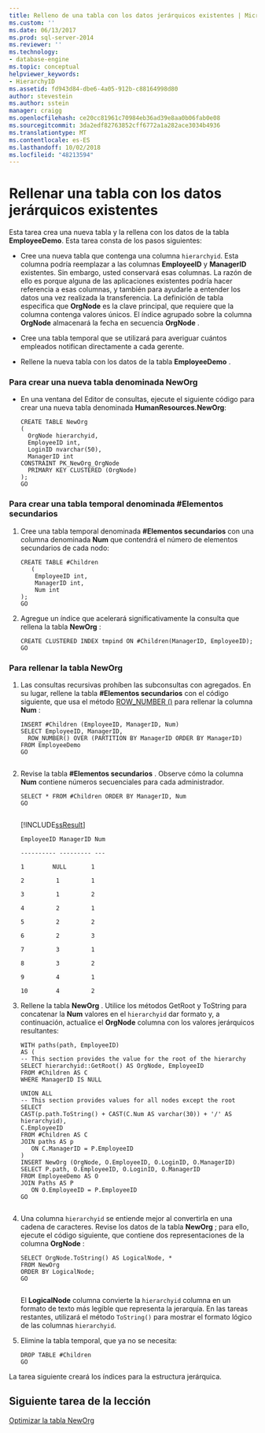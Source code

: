 ```yaml
---
title: Relleno de una tabla con los datos jerárquicos existentes | Microsoft Docs
ms.custom: ''
ms.date: 06/13/2017
ms.prod: sql-server-2014
ms.reviewer: ''
ms.technology:
- database-engine
ms.topic: conceptual
helpviewer_keywords:
- HierarchyID
ms.assetid: fd943d84-dbe6-4a05-912b-c88164998d80
author: stevestein
ms.author: sstein
manager: craigg
ms.openlocfilehash: ce20cc81961c70984eb36ad39e8aa0b06fab0e08
ms.sourcegitcommit: 3da2edf82763852cff6772a1a282ace3034b4936
ms.translationtype: MT
ms.contentlocale: es-ES
ms.lasthandoff: 10/02/2018
ms.locfileid: "48213594"
---
```

# <a name="populating-a-table-with-existing-hierarchical-data"></a>Rellenar una tabla con los datos jerárquicos existentes
  Esta tarea crea una nueva tabla y la rellena con los datos de la tabla **EmployeeDemo**. Esta tarea consta de los pasos siguientes:  
  
-   Cree una nueva tabla que contenga una columna `hierarchyid`. Esta columna podría reemplazar a las columnas **EmployeeID** y **ManagerID** existentes. Sin embargo, usted conservará esas columnas. La razón de ello es porque alguna de las aplicaciones existentes podría hacer referencia a esas columnas, y también para ayudarle a entender los datos una vez realizada la transferencia. La definición de tabla especifica que **OrgNode** es la clave principal, que requiere que la columna contenga valores únicos. El índice agrupado sobre la columna **OrgNode** almacenará la fecha en secuencia **OrgNode** .  
  
-   Cree una tabla temporal que se utilizará para averiguar cuántos empleados notifican directamente a cada gerente.  
  
-   Rellene la nueva tabla con los datos de la tabla **EmployeeDemo** .  
  
### <a name="to-create-a-new-table-named-neworg"></a>Para crear una nueva tabla denominada NewOrg  
  
-   En una ventana del Editor de consultas, ejecute el siguiente código para crear una nueva tabla denominada **HumanResources.NewOrg**:  
  
    ```  
    CREATE TABLE NewOrg  
    (  
      OrgNode hierarchyid,  
      EmployeeID int,  
      LoginID nvarchar(50),  
      ManagerID int  
    CONSTRAINT PK_NewOrg_OrgNode  
      PRIMARY KEY CLUSTERED (OrgNode)  
    );  
    GO  
    ```  
  
### <a name="to-create-a-temporary-table-named-children"></a>Para crear una tabla temporal denominada #Elementos secundarios  
  
1.  Cree una tabla temporal denominada **#Elementos secundarios** con una columna denominada **Num** que contendrá el número de elementos secundarios de cada nodo:  
  
    ```  
    CREATE TABLE #Children   
       (  
        EmployeeID int,  
        ManagerID int,  
        Num int  
    );  
    GO  
    ```  
  
2.  Agregue un índice que acelerará significativamente la consulta que rellena la tabla **NewOrg** :  
  
    ```  
    CREATE CLUSTERED INDEX tmpind ON #Children(ManagerID, EmployeeID);  
    GO  
    ```  
  
### <a name="to-populate-the-neworg-table"></a>Para rellenar la tabla NewOrg  
  
1.  Las consultas recursivas prohíben las subconsultas con agregados. En su lugar, rellene la tabla **#Elementos secundarios** con el código siguiente, que usa el método [ROW_NUMBER ()](/sql/t-sql/functions/row-number-transact-sql) para rellenar la columna **Num** :  
  
    ```  
    INSERT #Children (EmployeeID, ManagerID, Num)  
    SELECT EmployeeID, ManagerID,  
      ROW_NUMBER() OVER (PARTITION BY ManagerID ORDER BY ManagerID)   
    FROM EmployeeDemo  
    GO  
  
    ```  
  
2.  Revise la tabla **#Elementos secundarios** . Observe cómo la columna **Num** contiene números secuenciales para cada administrador.  
  
    ```  
    SELECT * FROM #Children ORDER BY ManagerID, Num  
    GO  
  
    ```  
  
     [!INCLUDE[ssResult](../../includes/ssresult-md.md)]  
  
     `EmployeeID ManagerID Num`  
  
     `---------- --------- ---`  
  
     `1        NULL       1`  
  
     `2         1         1`  
  
     `3         1         2`  
  
     `4         2         1`  
  
     `5         2         2`  
  
     `6         2         3`  
  
     `7         3         1`  
  
     `8         3         2`  
  
     `9         4         1`  
  
     `10        4         2`  
  
3.  Rellene la tabla **NewOrg** . Utilice los métodos GetRoot y ToString para concatenar la **Num** valores en el `hierarchyid` dar formato y, a continuación, actualice el **OrgNode** columna con los valores jerárquicos resultantes:  
  
    ```  
    WITH paths(path, EmployeeID)   
    AS (  
    -- This section provides the value for the root of the hierarchy  
    SELECT hierarchyid::GetRoot() AS OrgNode, EmployeeID   
    FROM #Children AS C   
    WHERE ManagerID IS NULL   
  
    UNION ALL   
    -- This section provides values for all nodes except the root  
    SELECT   
    CAST(p.path.ToString() + CAST(C.Num AS varchar(30)) + '/' AS hierarchyid),   
    C.EmployeeID  
    FROM #Children AS C   
    JOIN paths AS p   
       ON C.ManagerID = P.EmployeeID   
    )  
    INSERT NewOrg (OrgNode, O.EmployeeID, O.LoginID, O.ManagerID)  
    SELECT P.path, O.EmployeeID, O.LoginID, O.ManagerID  
    FROM EmployeeDemo AS O   
    JOIN Paths AS P   
       ON O.EmployeeID = P.EmployeeID  
    GO  
  
    ```  
  
4.  Una columna `hierarchyid` se entiende mejor al convertirla en una cadena de caracteres. Revise los datos de la tabla **NewOrg** ; para ello, ejecute el código siguiente, que contiene dos representaciones de la columna **OrgNode** :  
  
    ```  
    SELECT OrgNode.ToString() AS LogicalNode, *   
    FROM NewOrg   
    ORDER BY LogicalNode;  
    GO  
  
    ```  
  
     El **LogicalNode** columna convierte la `hierarchyid` columna en un formato de texto más legible que representa la jerarquía. En las tareas restantes, utilizará el método `ToString()` para mostrar el formato lógico de las columnas `hierarchyid`.  
  
5.  Elimine la tabla temporal, que ya no se necesita:  
  
    ```  
    DROP TABLE #Children  
    GO  
    ```  
  
 La tarea siguiente creará los índices para la estructura jerárquica.  
  
## <a name="next-task-in-lesson"></a>Siguiente tarea de la lección  
 [Optimizar la tabla NewOrg](lesson-1-3-optimizing-the-neworg-table.md)  
  
  

